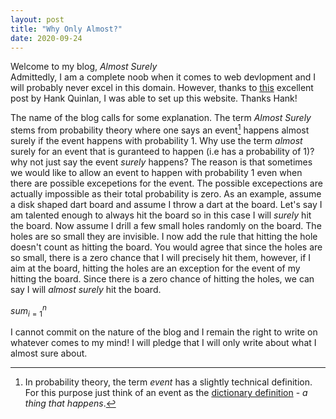```yaml
---
layout: post
title: "Why Only Almost?"
date: 2020-09-24
---
```


Welcome to my blog, *Almost Surely* <br />
Admittedly, I am a complete noob when it comes to web devlopment and I will probably never excel in this domain. However, thanks to <a href="http://jmcglone.com/guides/github-pages/#css">this</a> excellent post by Hank Quinlan, I was able to set up this website. Thanks Hank!

The name of the blog calls for some explanation. The term *Almost Surely* stems from probability theory where one says an event[^1] happens almost surely if the event happens with probability 1. Why use the term *almost* surely for an event that is guranteed to happen (i.e has a probability of 1)? why not just say the event *surely* happens? The reason is that sometimes we would like to allow an event to happen with probability 1 even when there are possible excepetions for the event. The possible excepections are actually impossible as their total probability is zero. As an example, assume a disk shaped dart board and assume I throw a dart at the board. Let's say I am talented enough to always hit the board so in this case I will *surely* hit the board. Now assume I drill a few small holes randomly on the board. The holes are so small they are invisible. I now add the rule that hitting the hole doesn't count as hitting the board. You would agree that since the holes are so small, there is a zero chance that I will precisely hit them, however, if I aim at the board, hitting the holes are an exception for the event of my hitting the board. Since there is a zero chance of hitting the holes, we can say I will *almost surely* hit the board.

$sum_{i=1}{^n}$

I cannot commit on the nature of the blog and I remain the right to write on whatever comes to my mind! I will pledge that I will only write about what I almost sure about.

[^1]: In probability theory, the term *event* has a slightly technical definition. For this purpose just think of an event as the <a href="https://dictionary.cambridge.org/dictionary/english/event"> dictionary definition</a> - *a thing that happens*. 
